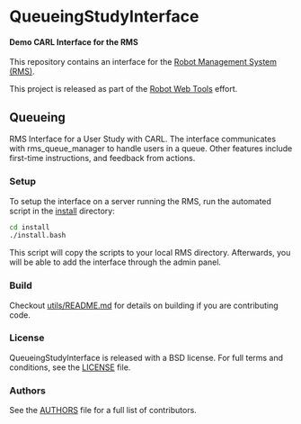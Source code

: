 QueueingStudyInterface
======================

#### Demo CARL Interface for the RMS

This repository contains an interface for the [Robot Management System (RMS)](https://github.com/WPI-RAIL/rms).

This project is released as part of the [Robot Web Tools](http://robotwebtools.org/) effort.

## Queueing

RMS Interface for a User Study with CARL. The interface communicates with rms_queue_manager to handle users in a queue. Other features include first-time instructions, and feedback from actions. 

### Setup
To setup the interface on a server running the RMS, run the automated script in the [install](install) directory:

```bash
cd install
./install.bash
```

This script will copy the scripts to your local RMS directory. Afterwards, you will be able to add the interface through the admin panel.

### Build
Checkout [utils/README.md](utils/README.md) for details on building if you are contributing code.

### License
QueueingStudyInterface is released with a BSD license. For full terms and conditions, see the [LICENSE](LICENSE) file.

### Authors
See the [AUTHORS](AUTHORS.md) file for a full list of contributors.
